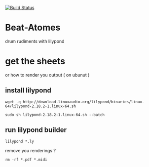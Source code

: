 [![Build Status](https://travis-ci.org/ChristianBreitkreutz/Beat-Atomes.svg?branch=master)](https://travis-ci.org/ChristianBreitkreutz/Beat-Atomes)
# Beat-Atomes
drum rudiments with lilypond

# get the sheets
or how to render you output ( on ubunut )

## install lilypond
```
wget -q http://download.linuxaudio.org/lilypond/binaries/linux-64/lilypond-2.18.2-1.linux-64.sh

sudo sh lilypond-2.18.2-1.linux-64.sh --batch
```

## run lilypond builder

```
lilypond *.ly
```
remove you renderings ?
```
rm -rf *.pdf *.midi
```
